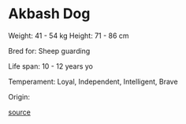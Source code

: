 # Akbash Dog

Weight: 41 - 54 kg
Height: 71 - 86 cm

Bred for: Sheep guarding

Life span: 10 - 12 years yo

Temperament: Loyal, Independent, Intelligent, Brave

Origin: 

[source](https://api.thedogapi.com/v1/breeds/5)
